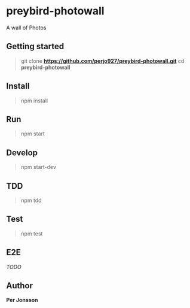 # preybird-photowall
A wall of Photos

## Getting started
> git clone **https://github.com/perjo927/preybird-photowall.git**
> cd **preybird-photowall**

## Install
> npm install

## Run
> npm start

## Develop
> npm start-dev

## TDD
> npm tdd

## Test
> npm test

## E2E
_TODO_

## Author
**Per Jonsson**
